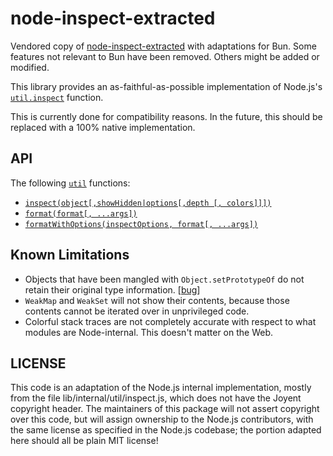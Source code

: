 # node-inspect-extracted

Vendored copy of [node-inspect-extracted](https://github.com/hildjj/node-inspect-extracted) with adaptations for Bun. Some features not relevant to Bun have been removed. Others might be added or modified.

This library provides an as-faithful-as-possible implementation of Node.js's [`util.inspect`](https://nodejs.org/api/util.html#util\_util\_inspect\_object\_options) function.

This is currently done for compatibility reasons. In the future, this should be replaced with a 100% native implementation.

## API

The following [`util`](https://nodejs.org/api/util.html) functions:

* [`inspect(object[,showHidden|options[,depth [, colors]]])`](https://nodejs.org/api/util.html#util\_util\_inspect\_object\_showhidden\_depth\_colors)
* [`format(format[, ...args])`](https://nodejs.org/api/util.html#util\_util\_format\_format\_args)
* [`formatWithOptions(inspectOptions, format[, ...args])`](https://nodejs.org/api/util.html#util\_util\_formatwithoptions\_inspectoptions\_format\_args)

## Known Limitations

* Objects that have been mangled with `Object.setPrototypeOf` do not retain their original type information. \[[bug](https://github.com/hildjj/node-inspect-extracted/issues/3)]
* `WeakMap` and `WeakSet` will not show their contents, because those contents cannot be iterated over in unprivileged code.
* Colorful stack traces are not completely accurate with respect to what modules are Node-internal. This doesn't matter on the Web.

## LICENSE

This code is an adaptation of the Node.js internal implementation, mostly from the file lib/internal/util/inspect.js, which does not have the Joyent copyright header. The maintainers of this package will not assert copyright over this code, but will assign ownership to the Node.js contributors, with the same license as specified in the Node.js codebase; the portion adapted here should all be plain MIT license!
